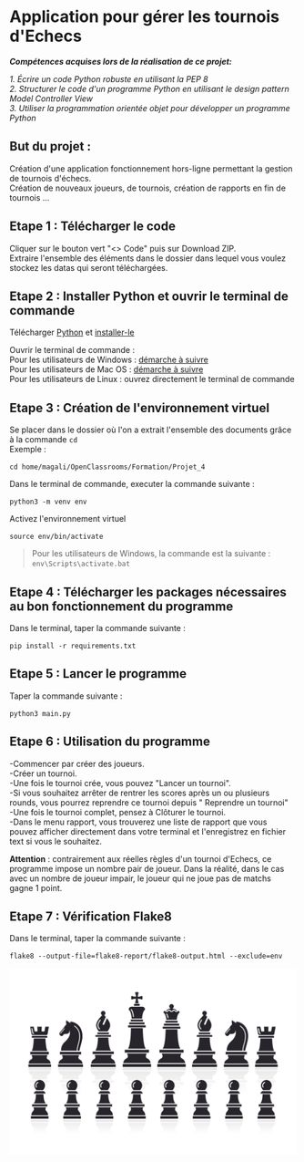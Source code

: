 # Application pour gérer les tournois d'Echecs 

***Compétences acquises lors de la réalisation de ce projet:***  
  
*1. Écrire un code Python robuste en utilisant la PEP 8*  
*2. Structurer le code d'un programme Python en utilisant le design pattern Model Controller View*  
*3. Utiliser la programmation orientée objet pour développer un programme Python*  

## But du projet :  

Création d'une application fonctionnement hors-ligne permettant la gestion de tournois d'échecs.  
Création de nouveaux joueurs, de tournois, création de rapports en fin de tournois ... 
  
## Etape 1 : Télécharger le code

Cliquer sur le bouton vert "<> Code" puis sur Download ZIP.  
Extraire l'ensemble des éléments dans le dossier dans lequel vous voulez stockez les datas qui seront téléchargées.  

## Etape 2 : Installer Python et ouvrir le terminal de commande

Télécharger [Python](https://www.python.org/downloads/) et [installer-le](https://fr.wikihow.com/installer-Python)  

Ouvrir le terminal de commande :  
Pour les utilisateurs de Windows : [démarche à suivre ](https://support.kaspersky.com/fr/common/windows/14637#block0)  
Pour les utilisateurs de Mac OS : [démarche à suivre ](https://support.apple.com/fr-fr/guide/terminal/apd5265185d-f365-44cb-8b09-71a064a42125/mac)  
Pour les utilisateurs de Linux : ouvrez directement le terminal de commande   

## Etape 3 : Création de l'environnement virtuel

Se placer dans le dossier où l'on a extrait l'ensemble des documents grâce à la commande ``cd``  
Exemple :
```
cd home/magali/OpenClassrooms/Formation/Projet_4
```


Dans le terminal de commande, executer la commande suivante :
```
python3 -m venv env
```


Activez l'environnement virtuel
```
source env/bin/activate
```
> Pour les utilisateurs de Windows, la commande est la suivante : 
> ``` env\Scripts\activate.bat ```

## Etape 4 : Télécharger les packages nécessaires au bon fonctionnement du programme

Dans le terminal, taper la commande suivante :
```
pip install -r requirements.txt
```

## Etape 5 : Lancer le programme

Taper la commande suivante :
```
python3 main.py
```

## Etape 6 : Utilisation du programme

-Commencer par créer des joueurs.  
-Créer un tournoi.  
-Une fois le tournoi crée, vous pouvez "Lancer un tournoi".  
-Si vous souhaitez arrêter de rentrer les scores après un ou plusieurs rounds, vous pourrez reprendre ce tournoi depuis " Reprendre un tournoi"  
-Une fois le tournoi complet, pensez à Clôturer le tournoi.  
-Dans le menu rapport, vous trouverez une liste de rapport que vous pouvez afficher directement dans votre terminal et l'enregistrez en fichier text si vous le souhaitez.  

**Attention** : contrairement aux réelles règles d'un tournoi d'Echecs, ce programme impose un nombre pair de joueur. Dans la réalité, dans le cas avec un nombre de joueur impair, le joueur qui ne joue pas de matchs gagne 1 point.  


## Etape 7 : Vérification Flake8

Dans le terminal, taper la commande suivante :
```
flake8 --output-file=flake8-report/flake8-output.html --exclude=env
```


![Image de l'ensemble des pions d'échecs.](image/pions.jpg)
